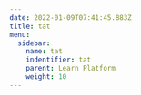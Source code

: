 ```yaml
---
date: 2022-01-09T07:41:45.883Z
title: tat
menu:
  sidebar:
    name: tat
    indentifier: tat
    parent: Learn Platform
    weight: 10
---
```

